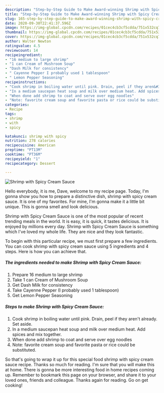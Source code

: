 ```yaml
---
description: "Step-by-Step Guide to Make Award-winning Shrimp with Spicy Cream Sauce"
title: "Step-by-Step Guide to Make Award-winning Shrimp with Spicy Cream Sauce"
slug: 165-step-by-step-guide-to-make-award-winning-shrimp-with-spicy-cream-sauce
date: 2020-09-30T22:41:37.596Z
image: https://img-global.cpcdn.com/recipes/01cec4cb3cf5cdda/751x532cq70/shrimp-with-spicy-cream-sauce-recipe-main-photo.jpg
thumbnail: https://img-global.cpcdn.com/recipes/01cec4cb3cf5cdda/751x532cq70/shrimp-with-spicy-cream-sauce-recipe-main-photo.jpg
cover: https://img-global.cpcdn.com/recipes/01cec4cb3cf5cdda/751x532cq70/shrimp-with-spicy-cream-sauce-recipe-main-photo.jpg
author: Walter Newton
ratingvalue: 4.5
reviewcount: 14
recipeingredient:
- "16 medium to large shrimp"
- "1 can Cream of Mushroom Soup"
- "Dash Milk for consistency"
- " Cayenne Pepper I probably used 1 tablespoon"
- " Lemon Pepper Seasoning"
recipeinstructions:
- "Cook shrimp in boiling water until pink. Drain, peel if they aren&#39;t already. Set aside."
- "In a medium saucepan heat soup and milk over medium heat. Add spices and mix together."
- "When done add shrimp to coat and serve over egg noodles"
- "Note: favorite cream soup and favorite pasta or rice could be substituted."
categories:
- Recipe
tags:
- shrimp
- with
- spicy

katakunci: shrimp with spicy 
nutrition: 278 calories
recipecuisine: American
preptime: "PT13M"
cooktime: "PT36M"
recipeyield: "1"
recipecategory: Dessert

---
```



![Shrimp with Spicy Cream Sauce](https://img-global.cpcdn.com/recipes/01cec4cb3cf5cdda/751x532cq70/shrimp-with-spicy-cream-sauce-recipe-main-photo.jpg)

Hello everybody, it is me, Dave, welcome to my recipe page. Today, I'm gonna show you how to prepare a distinctive dish, shrimp with spicy cream sauce. It is one of my favorites. For mine, I'm gonna make it a little bit unique. This is gonna smell and look delicious.



Shrimp with Spicy Cream Sauce is one of the most popular of recent trending meals in the world. It is easy, it is quick, it tastes delicious. It is enjoyed by millions every day. Shrimp with Spicy Cream Sauce is something which I've loved my whole life. They are nice and they look fantastic.


To begin with this particular recipe, we must first prepare a few ingredients. You can cook shrimp with spicy cream sauce using 5 ingredients and 4 steps. Here is how you can achieve that.

<!--inarticleads1-->

##### The ingredients needed to make Shrimp with Spicy Cream Sauce:

1. Prepare 16 medium to large shrimp
1. Take 1 can Cream of Mushroom Soup
1. Get Dash Milk for consistency
1. Take  Cayenne Pepper (I probably used 1 tablespoon)
1. Get  Lemon Pepper Seasoning




<!--inarticleads2-->

##### Steps to make Shrimp with Spicy Cream Sauce:

1. Cook shrimp in boiling water until pink. Drain, peel if they aren&#39;t already. Set aside.
1. In a medium saucepan heat soup and milk over medium heat. Add spices and mix together.
1. When done add shrimp to coat and serve over egg noodles
1. Note: favorite cream soup and favorite pasta or rice could be substituted.




So that's going to wrap it up for this special food shrimp with spicy cream sauce recipe. Thanks so much for reading. I'm sure that you will make this at home. There is gonna be more interesting food in home recipes coming up. Remember to bookmark this page on your browser, and share it to your loved ones, friends and colleague. Thanks again for reading. Go on get cooking!
